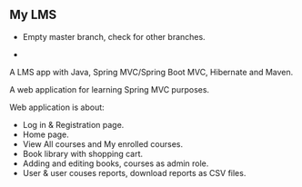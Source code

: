  ## My LMS

- Empty master branch, check for other branches.

 -
 A LMS app with Java, Spring MVC/Spring Boot MVC, Hibernate and Maven.

A web application for learning Spring MVC purposes.

Web application is about:

- Log in & Registration page.
- Home page.
- View All courses and My enrolled courses.
- Book library with shopping cart.
- Adding and editing books, courses as admin role.
- User & user couses reports, download reports as CSV files.
